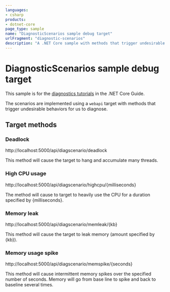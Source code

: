```yaml
---
languages:
- csharp
products:
- dotnet-core
page_type: sample
name: "DiagnosticScenarios sample debug target"
urlFragment: "diagnostic-scenarios"
description: "A .NET Core sample with methods that trigger undesirable behaviors to diagnose."
---
```

# DiagnosticScenarios sample debug target

This sample is for the [diagnostics tutorials](https://docs.microsoft.com/dotnet/core/diagnostics/) in the .NET Core Guide.

The scenarios are implemented using a `webapi` target with methods that trigger undesirable behaviors for us to diagnose.

## Target methods

### Deadlock

http://localhost:5000/api/diagscenario/deadlock

This method will cause the target to hang and accumulate many threads.

### High CPU usage

http://localhost:5000/api/diagscenario/highcpu/{milliseconds}

The method will cause to target to heavily use the CPU for a duration specified by {milliseconds}.

### Memory leak

http://localhost:5000/api/diagscenario/memleak/{kb}

This method will cause the target to leak memory (amount specified by {kb}).

### Memory usage spike

http://localhost:5000/api/diagscenario/memspike/{seconds}

This method will cause intermittent memory spikes over the specified number of seconds. Memory will go from base line to spike and back to baseline several times.

